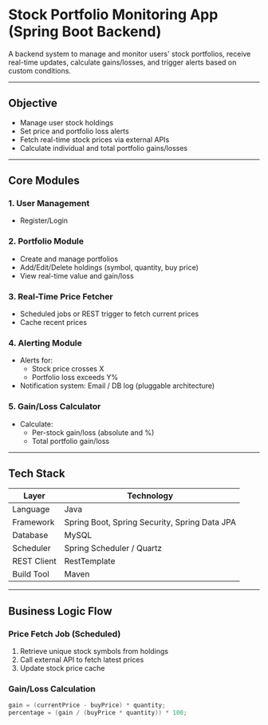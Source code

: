 # Stock Portfolio Monitoring App (Spring Boot Backend)

A backend system to manage and monitor users' stock portfolios, receive real-time updates, calculate gains/losses, and trigger alerts based on custom conditions.

---

## Objective

- Manage user stock holdings
- Set price and portfolio loss alerts
- Fetch real-time stock prices via external APIs
- Calculate individual and total portfolio gains/losses

---

## Core Modules

### 1. User Management
- Register/Login

### 2. Portfolio Module
- Create and manage portfolios
- Add/Edit/Delete holdings (symbol, quantity, buy price)
- View real-time value and gain/loss

### 3. Real-Time Price Fetcher
- Scheduled jobs or REST trigger to fetch current prices
- Cache recent prices

### 4. Alerting Module
- Alerts for:
  - Stock price crosses X
  - Portfolio loss exceeds Y%
- Notification system: Email / DB log (pluggable architecture)

### 5. Gain/Loss Calculator
- Calculate:
  - Per-stock gain/loss (absolute and %)
  - Total portfolio gain/loss

---

## Tech Stack

| Layer        | Technology                               |
|--------------|-------------------------------------------|
| Language     | Java                                      |
| Framework    | Spring Boot, Spring Security, Spring Data JPA |
| Database     | MySQL                                     |
| Scheduler    | Spring Scheduler / Quartz                 |
| REST Client  | RestTemplate                              |
| Build Tool   | Maven                                     |

---

## Business Logic Flow

### Price Fetch Job (Scheduled)
1. Retrieve unique stock symbols from holdings
2. Call external API to fetch latest prices
3. Update stock price cache

### Gain/Loss Calculation
```java
gain = (currentPrice - buyPrice) * quantity;
percentage = (gain / (buyPrice * quantity)) * 100;
